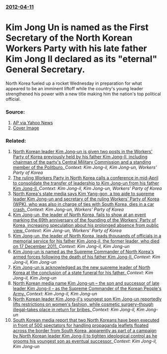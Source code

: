 ### [2012-04-11](/news/2012/04/11/index.md)

# Kim Jong Un is named as the First Secretary of the North Korean Workers Party with his late father Kim Jong Il declared as its "eternal" General Secretary. 

North Korea fueled up a rocket Wednesday in preparation for what appeared to be an imminent liftoff while the country&#x27;s young leader strengthened his power with a new title making him the nation&#x27;s top political official.


### Source:

1. [AP via Yahoo News](http://news.yahoo.com/nkoreas-kim-jong-un-named-top-party-post-084216512.html)
1. [Cover Image](https://s.yimg.com/os/mit/media/m/social/images/social_default_logo-1481777.png)

### Related:

1. [North Korean leader Kim Jong-un is given two posts in the Workers' Party of Korea previously held by his father Kim Jong-Il, including chairman of the party's Central Military Commission and a standing member of the Politburo. ](/news/2012/04/12/north-korean-leader-kim-jong-un-is-given-two-posts-in-the-workers-party-of-korea-previously-held-by-his-father-kim-jong-il-including-chair.md) _Context: Kim Jong-il, Kim Jong-un, Workers' Party of Korea_
2. [The ruling Workers Party in North Korea calls a conference in mid-April to consolidate the transfer of leadership to Kim Jong-un from his father Kim Jong-Il. ](/news/2012/02/20/the-ruling-workers-party-in-north-korea-calls-a-conference-in-mid-april-to-consolidate-the-transfer-of-leadership-to-kim-jong-un-from-his-fa.md) _Context: Kim Jong-il, Kim Jong-un, Workers' Party of Korea_
3. [North Korea's state media says Kim Yang-gon, a top aide to supreme leader Kim Jong-un and secretary of the ruling Workers' Party of Korea (WPK), who was also in charge of ties with South Korea, dies in a car crash. ](/news/2015/12/29/north-korea-s-state-media-says-kim-yang-gon-a-top-aide-to-supreme-leader-kim-jong-un-and-secretary-of-the-ruling-workers-party-of-korea-w.md) _Context: Kim Jong-un, Workers' Party of Korea_
4. [Kim Jong-un, the leader of North Korea, fails to show at an event marking the 69th anniversary of the founding of the Workers' Party of Korea, increasing speculation about his prolonged absence from public view. ](/news/2014/10/10/kim-jong-un-the-leader-of-north-korea-fails-to-show-at-an-event-marking-the-69th-anniversary-of-the-founding-of-the-workers-party-of-kore.md) _Context: Kim Jong-un, Workers' Party of Korea_
5. [Kim Jong-un, the leader of North Korea, leads thousands of officials in a memorial service for his father Kim Jong-il, the former leader, who died on 17 December 2011. ](/news/2012/12/16/kim-jong-un-the-leader-of-north-korea-leads-thousands-of-officials-in-a-memorial-service-for-his-father-kim-jong-il-the-former-leader-wh.md) _Context: Kim Jong-il, Kim Jong-un_
6. [Kim Jong-un is named as the Supreme Commander of North Korea's armed forces following the death of his father Kim Jong-Il. ](/news/2011/12/31/kim-jong-un-is-named-as-the-supreme-commander-of-north-korea-s-armed-forces-following-the-death-of-his-father-kim-jong-il.md) _Context: Kim Jong-il, Kim Jong-un_
7. [Kim Jong-un is acknowledged as the new supreme leader of North Korea at the conclusion of a state funeral for his father. ](/news/2011/12/29/kim-jong-un-is-acknowledged-as-the-new-supreme-leader-of-north-korea-at-the-conclusion-of-a-state-funeral-for-his-father.md) _Context: Kim Jong-il, Kim Jong-un_
8. [North Korean media name Kim Jong-un &ndash; the son and successor of late leader Kim Jong-il &ndash; as the Supreme Commander of the Korean People's Army. ](/news/2011/12/24/north-korean-media-name-kim-jong-un-ndash-the-son-and-successor-of-late-leader-kim-jong-il-ndash-as-the-supreme-commander-of-the-korean.md) _Context: Kim Jong-il, Kim Jong-un_
9. [North Korean leader Kim Jong-il's youngest son Kim Jong-un reportedly lifts restrictions on women's fashion, while cosmetic surgery&ndash;though illegal&ndash;takes place in return for bribes. ](/news/2011/05/14/north-korean-leader-kim-jong-il-s-youngest-son-kim-jong-un-reportedly-lifts-restrictions-on-women-s-fashion-while-cosmetic-surgery-ndash-th.md) _Context: Kim Jong-il, Kim Jong-un_
10. [South Korean media report that two North Koreans have been executed in front of 500 spectators for handling propaganda leaflets floated across the border from South Korea, apparently as part of a campaign by North Korean leader Kim Jong-Il to tighten ideological control as he grooms his youngest son as eventual successor. ](/news/2011/01/24/south-korean-media-report-that-two-north-koreans-have-been-executed-in-front-of-500-spectators-for-handling-propaganda-leaflets-floated-acro.md) _Context: Kim Jong-il, Kim Jong-un_
